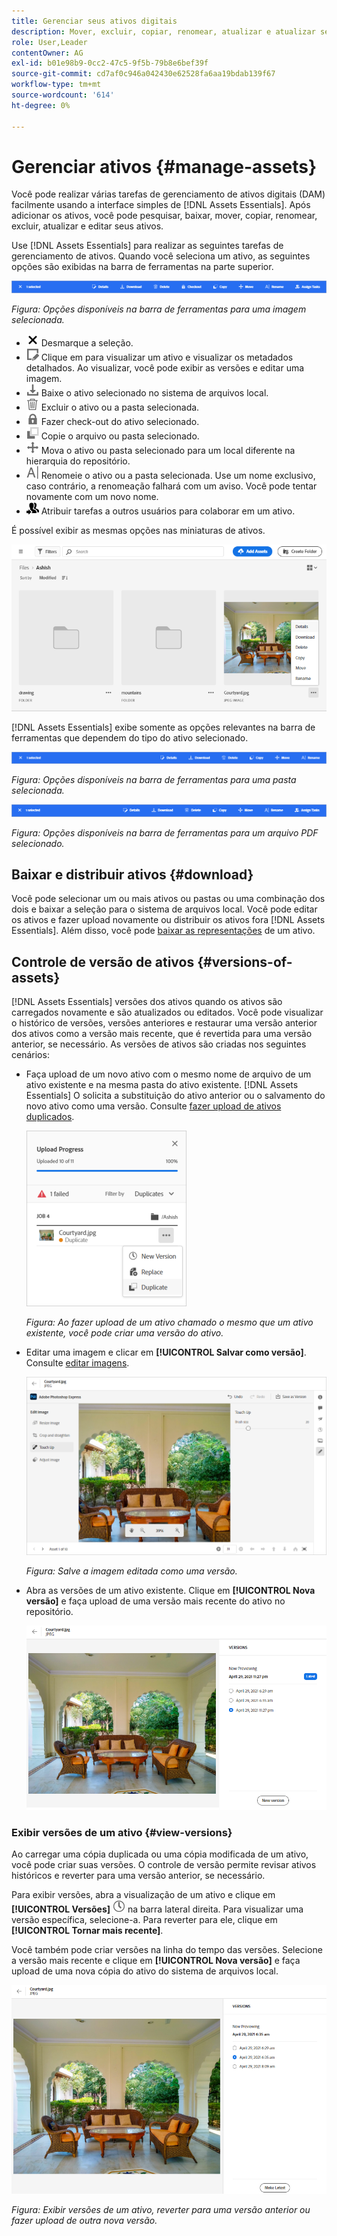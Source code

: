 ```yaml
---
title: Gerenciar seus ativos digitais
description: Mover, excluir, copiar, renomear, atualizar e atualizar seus ativos em [!DNL Assets Essentials].
role: User,Leader
contentOwner: AG
exl-id: b01e98b9-0cc2-47c5-9f5b-79b8e6bef39f
source-git-commit: cd7af0c946a042430e62528fa6aa19bdab139f67
workflow-type: tm+mt
source-wordcount: '614'
ht-degree: 0%

---
```


# Gerenciar ativos {#manage-assets}

Você pode realizar várias tarefas de gerenciamento de ativos digitais (DAM) facilmente usando a interface simples de [!DNL Assets Essentials]. Após adicionar os ativos, você pode pesquisar, baixar, mover, copiar, renomear, excluir, atualizar e editar seus ativos.

Use [!DNL Assets Essentials] para realizar as seguintes tarefas de gerenciamento de ativos. Quando você seleciona um ativo, as seguintes opções são exibidas na barra de ferramentas na parte superior.

![Opções da barra de ferramentas ao selecionar um ativo](assets/toolbar-image-selected.png)

*Figura: Opções disponíveis na barra de ferramentas para uma imagem selecionada.*

* ![ícone desmarcar](assets/do-not-localize/close-icon.png) Desmarque a seleção.
* ![ícone de detalhes](assets/do-not-localize/edit-in-icon.png) Clique em para visualizar um ativo e visualizar os metadados detalhados. Ao visualizar, você pode exibir as versões e editar uma imagem.
* ![ícone de download](assets/do-not-localize/download-icon.png) Baixe o ativo selecionado no sistema de arquivos local.
* ![ícone excluir](assets/do-not-localize/delete-icon.png) Excluir o ativo ou a pasta selecionada.
* ![ícone de finalização](assets/do-not-localize/checkout-icon.png) Fazer check-out do ativo selecionado.
* ![ícone copiar](assets/do-not-localize/copy-icon.png) Copie o arquivo ou pasta selecionado.
* ![ícone mover](assets/do-not-localize/move-icon.png) Mova o ativo ou pasta selecionado para um local diferente na hierarquia do repositório.
* ![ícone renomear](assets/do-not-localize/rename-icon.png) Renomeie o ativo ou a pasta selecionada. Use um nome exclusivo, caso contrário, a renomeação falhará com um aviso. Você pode tentar novamente com um novo nome.
* ![ícone atribuir tarefa](assets/do-not-localize/review-delegate-icon.png) Atribuir tarefas a outros usuários para colaborar em um ativo.

É possível exibir as mesmas opções nas miniaturas de ativos.

![Opções na miniatura de ativos para gerenciar um ativo](assets/options-on-thumbnail.png)

[!DNL Assets Essentials] exibe somente as opções relevantes na barra de ferramentas que dependem do tipo do ativo selecionado.

![Opções da barra de ferramentas ao selecionar um ativo](assets/toolbar-folder-selected.png)

*Figura: Opções disponíveis na barra de ferramentas para uma pasta selecionada.*

![Opções da barra de ferramentas ao selecionar um ativo](assets/toolbar-pdf-selected.png)

*Figura: Opções disponíveis na barra de ferramentas para um arquivo PDF selecionado.*

## Baixar e distribuir ativos {#download}

Você pode selecionar um ou mais ativos ou pastas ou uma combinação dos dois e baixar a seleção para o sistema de arquivos local. Você pode editar os ativos e fazer upload novamente ou distribuir os ativos fora [!DNL Assets Essentials]. Além disso, você pode [baixar as representações](/help/add-delete.md#renditions) de um ativo.

## Controle de versão de ativos {#versions-of-assets}

<!-- 
TBD: query for engineering: How many versions are maintained. What happens when we reach that limit? Are old versions automatically removed? -->

[!DNL Assets Essentials] versões dos ativos quando os ativos são carregados novamente e são atualizados ou editados. Você pode visualizar o histórico de versões, versões anteriores e restaurar uma versão anterior dos ativos como a versão mais recente, que é revertida para uma versão anterior, se necessário. As versões de ativos são criadas nos seguintes cenários:

* Faça upload de um novo ativo com o mesmo nome de arquivo de um ativo existente e na mesma pasta do ativo existente. [!DNL Assets Essentials] O solicita a substituição do ativo anterior ou o salvamento do novo ativo como uma versão. Consulte [fazer upload de ativos duplicados](/help/add-delete.md#resolve-upload-fails).

   ![Criar versões ao carregar](assets/uploads-manage-duplicates.png)

   *Figura: Ao fazer upload de um ativo chamado o mesmo que um ativo existente, você pode criar uma versão do ativo.*

* Editar uma imagem e clicar em **[!UICONTROL Salvar como versão]**. Consulte [editar imagens](/help/edit-images.md).

   ![Salvar imagem editada como versão](assets/edit-image2.png)

   *Figura: Salve a imagem editada como uma versão.*

* Abra as versões de um ativo existente. Clique em **[!UICONTROL Nova versão]** e faça upload de uma versão mais recente do ativo no repositório.

   ![Opção para carregar uma nova versão de um ativo do histórico de versões](assets/view-asset-versions2.png)

### Exibir versões de um ativo {#view-versions}

Ao carregar uma cópia duplicada ou uma cópia modificada de um ativo, você pode criar suas versões. O controle de versão permite revisar ativos históricos e reverter para uma versão anterior, se necessário.

Para exibir versões, abra a visualização de um ativo e clique em **[!UICONTROL Versões]** ![Ícone Versões](assets/do-not-localize/versions-clock-icon.png) na barra lateral direita. Para visualizar uma versão específica, selecione-a. Para reverter para ele, clique em **[!UICONTROL Tornar mais recente]**.

Você também pode criar versões na linha do tempo das versões. Selecione a versão mais recente e clique em **[!UICONTROL Nova versão]** e faça upload de uma nova cópia do ativo do sistema de arquivos local.

![Exibir versões de um ativo](assets/view-asset-versions1.png)

*Figura: Exibir versões de um ativo, reverter para uma versão anterior ou fazer upload de outra nova versão.*
